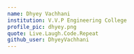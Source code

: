 ```yaml
---
name: Dhyey Vachhani
institution: V.V.P Engineering College
profile_pic: dhyey.png
quote: Live.Laugh.Code.Repeat
github_user: DhyeyVachhani
---
```

